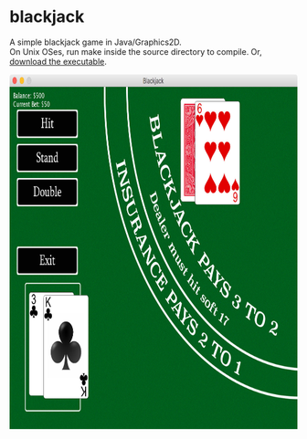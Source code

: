 # blackjack
A simple blackjack game in Java/Graphics2D.<br>
On Unix OSes, run make inside the source directory to compile. Or, <a href="https://mega.nz/#!NRskmZpL!EWvPFLckRaWAc6DpleuIzHXnHea09w2mPbWT4Gl0l6A">download the executable</a>.

<img src="screenshot.jpg" width="800" height="622" />
